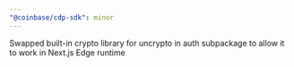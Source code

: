 ```yaml
---
"@coinbase/cdp-sdk": minor
---
```


Swapped built-in crypto library for uncrypto in auth subpackage to allow it to work in Next.js Edge runtime
